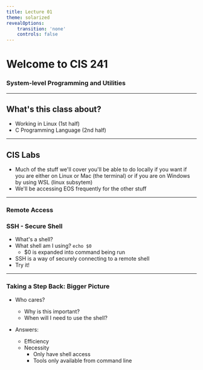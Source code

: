 ```yaml
---
title: Lecture 01
theme: solarized
revealOptions:
    transition: 'none'
    controls: false
---
```


# Welcome to CIS 241

### System-level Programming and Utilities

---

## What's this class about?

* Working in Linux (1st half)
* C Programming Language (2nd half)

---

## CIS Labs

* Much of the stuff we'll cover you'll be able
  to do locally if you want if you are either on
  Linux or Mac (the terminal)
  or if you are on Windows by using WSL (linux subsytem)
* We'll be accessing EOS frequently for the other stuff

---

### Remote Access

### SSH - Secure Shell

* What's a shell?
* What shell am I using?  `echo $0`
    * $0 is expanded into command being run
* SSH is a way of securely connecting to a remote shell
* Try it!

---

### Taking a Step Back: Bigger Picture

* Who cares?
    * Why is this important?
    * When will I need to use the shell?

* Answers:
    * Efficiency 
    * Necessity
        * Only have shell access
        * Tools only available from command line
